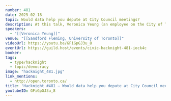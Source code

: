 ```yaml
---
number: 481
date: 2025-02-18
topic: Would data help you depute at City Council meetings?
description: At this talk, Veronica Yeung (an employee on the City of Toronto's Open Data team) will talk about the reports that City staff write to support City Council's decision making – what are they? How do they fit into the democratic process? Where can you read them?
speakers:
  - "[[Veronica Yeung]]"
venue: "[[Sandford Fleming, University of Toronto]]"
videoUrl: https://youtu.be/GFiGpGJ3u_8
eventUrl: https://guild.host/events/civic-hacknight-481-iock4c
booker:
tags:
  - type/hacknight
  - topic/democracy
image: "hacknight_481.jpg"
link_mentions:
  - http://open.toronto.ca/
title: 'Hacknight #481 – Would data help you depute at City Council meetings?'
youtubeID: GFiGpGJ3u_8
---
```

